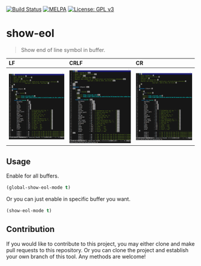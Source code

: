 [![Build Status](https://travis-ci.com/jcs090218/show-eol.svg?branch=master)](https://travis-ci.com/jcs090218/show-eol)
[![MELPA](https://melpa.org/packages/show-eol-badge.svg)](https://melpa.org/#/show-eol)
[![License: GPL v3](https://img.shields.io/badge/License-GPL%20v3-blue.svg)](https://www.gnu.org/licenses/gpl-3.0)


# show-eol
> Show end of line symbol in buffer.

| LF                                      | CRLF                                      | CR                                      |
|:----------------------------------------|:------------------------------------------|:----------------------------------------|
|<img src="./screenshot/show-eol-lf.png"/>|<img src="./screenshot/show-eol-crlf.png"/>|<img src="./screenshot/show-eol-cr.png"/>|


## Usage
Enable for all buffers.
```el
(global-show-eol-mode t)
```
Or you can just enable in specific buffer you want.
```el
(show-eol-mode t)
```


## Contribution
If you would like to contribute to this project, you may either
clone and make pull requests to this repository. Or you can
clone the project and establish your own branch of this tool.
Any methods are welcome!
